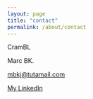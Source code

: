 ```yaml
---
layout: page
title: "contact"
permalink: /about/contact
---
```


CramBL

Marc BK.

<mbkj@tutamail.com>


<a href="https://linkedin.com/in/mb-konig">My LinkedIn</a>
